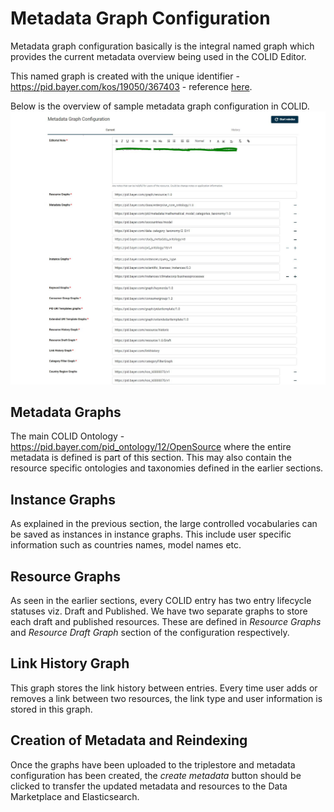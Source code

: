# Metadata Graph Configuration

Metadata graph configuration basically is the integral named graph which provides the current metadata overview being used in the COLID Editor.

This named graph is created with the unique identifier - https://pid.bayer.com/kos/19050/367403 - reference [here](https://github.com/Bayer-Group/COLID-Setup/blob/master/fuseki-staging/graphs/metadata/metadata_graph_configuration.ttl).

Below is the overview of sample metadata graph configuration in COLID. 
![metadata graph configuration](./../assets/ontology/mcg.jpg)

## Metadata Graphs

The main COLID Ontology - https://pid.bayer.com/pid_ontology/12/OpenSource where the entire metadata is defined is part of this section.
This may also contain the resource specific ontologies and taxonomies defined in the earlier sections.

## Instance Graphs

As explained in the previous section, the large controlled vocabularies can be saved as instances in instance graphs. This include user specific information such as countries names, model names etc.

## Resource Graphs

As seen in the earlier sections, every COLID entry has two entry lifecycle statuses viz. Draft and Published. We have two separate graphs to store each draft and published resources. These are defined in *Resource Graphs* and *Resource Draft Graph* section of the configuration respectively.

## Link History Graph

This graph stores the link history between entries. Every time user adds or removes a link between two resources, the link type and user information is stored in this graph.

## Creation of Metadata and Reindexing

Once the graphs have been uploaded to the triplestore and metadata configuration has been created, the *create metadata* button should be clicked to transfer the updated metadata and resources to the Data Marketplace and Elasticsearch.
